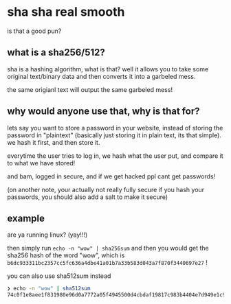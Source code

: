 # sha sha real smooth

is that a good pun?

## what is a sha256/512?

sha is a hashing algorithm, what is that? well it allows you to
take some original text/binary data and then converts it into a garbeled
mess.

the same origianl text will output the same garbeled mess!

## why would anyone use that, why is that for?

lets say you want to store a password in your website, instead of storing
the password in "plaintext" (basically just storing it in plain text, its that
simple). we hash it first, and then store it.

everytime the user tries to log in, we hash what the user put, and compare
it to what we have stored!

and bam, logged in secure, and if we get hacked ppl cant get passwords!

(on another note, your actually not really fully secure if you hash
your passwords, you should also add a salt to make it secure)

## example

are ya running linux? (yay!!!)

then simply run `echo -n "wow" | sha256sum` and then you would
get the sha256 hash of the word "wow", which is
`b6dc933311bc2357cc5fc636a4dbe41a01b7a33b583d043a7f870f3440697e27` !

you can also use sha512sum instead

```sh
❯ echo -n "wow" | sha512sum
74c0f1e8aee1f831980e96d0a7772a05f4945500d4cbdaf19817c983b4404e7d949e1c90fcdbeacb6efc6f334fd22eb706f94b9ee45c4b9d6bad6e0a79c77cfd  -
```
